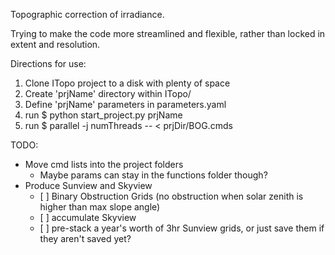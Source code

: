 Topographic correction of irradiance.

Trying to make the code more streamlined and flexible, rather than locked 
in extent and resolution.

Directions for use:
1. Clone ITopo project to a disk with plenty of space
2. Create 'prjName' directory within ITopo/
3. Define 'prjName' parameters in parameters.yaml
4. run $ python start_project.py prjName
5. run $ parallel -j numThreads -- < prjDir/BOG.cmds

TODO:
* Move cmd lists into the project folders
  + Maybe params can stay in the functions folder though?
* Produce Sunview and Skyview 
  + [ ]  Binary Obstruction Grids (no obstruction when solar zenith is higher than max slope angle)
  + [ ]  accumulate Skyview
  + [ ]  pre-stack a year's worth of 3hr Sunview grids, or just save them if they aren't saved yet?